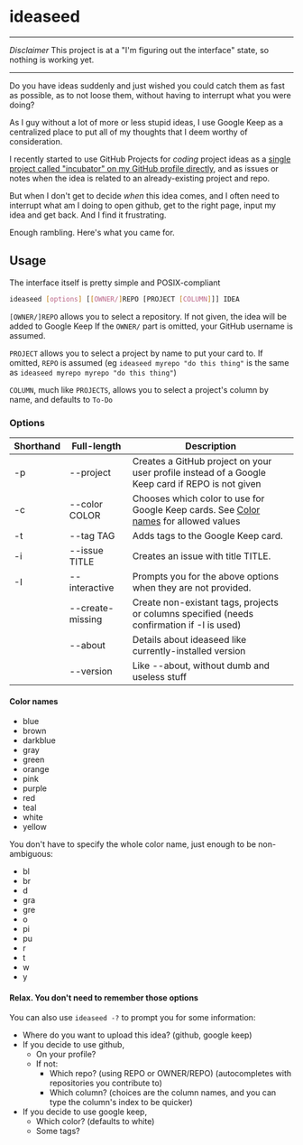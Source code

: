# ideaseed

---

_Disclaimer_ This project is at a "I'm figuring out the interface" state, so nothing is working yet.

---

Do you have ideas suddenly and just wished you could catch them as fast as possible, as to not loose them, without having to interrupt what you were doing?

As I guy without a lot of more or less stupid ideas, I use Google Keep as a centralized place to put all of my thoughts that I deem worthy of consideration.

I recently started to use GitHub Projects for _coding_ project ideas as a [single project called "incubator" on my GitHub profile directly](https://github.com/ewen-lbh?tab=projects), and as issues or notes when the idea is related to an already-existing project and repo.

But when I don't get to decide _when_ this idea comes, and I often need to interrupt what am I doing to open github, get to the right page, input my idea and get back. And I find it frustrating.

Enough rambling. Here's what you came for.

## Usage

The interface itself is pretty simple and POSIX-compliant

```bash
ideaseed [options] [[OWNER/]REPO [PROJECT [COLUMN]]] IDEA
```

`[OWNER/]REPO` allows you to select a repository. If not given, the idea will be added to Google Keep
If the `OWNER/` part is omitted, your GitHub username is assumed.

`PROJECT` allows you to select a project by name to put your card to. If omitted, `REPO` is assumed (eg `ideaseed myrepo "do this thing"` is the same as `ideaseed myrepo myrepo "do this thing"`)

`COLUMN`, much like `PROJECTS`, allows you to select a project's column by name, and defaults to `To-Do`

### Options

| Shorthand | Full-length      | Description                                                                                          |
| --------- | ---------------- | ---------------------------------------------------------------------------------------------------- |
| -p        | --project        | Creates a GitHub project on your user profile instead of a Google Keep card if REPO is not given     |
| -c        | --color COLOR    | Chooses which color to use for Google Keep cards. See [Color names](#color-names) for allowed values |
| -t        | --tag TAG        | Adds tags to the Google Keep card.                                                                   |
| -i        | --issue TITLE    | Creates an issue with title TITLE.                                                                   |
| -I        | --interactive    | Prompts you for the above options when they are not provided.                                        |
|           | --create-missing | Create non-existant tags, projects or columns specified (needs confirmation if -I is used)           |
|           | --about          | Details about ideaseed like currently-installed version                                              |
|           | --version        | Like --about, without dumb and useless stuff                                                         |

#### Color names

- blue
- brown
- darkblue
- gray
- green
- orange
- pink
- purple
- red
- teal
- white
- yellow

You don't have to specify the whole color name, just enough to be non-ambiguous:

- bl
- br
- d
- gra
- gre
- o
- pi
- pu
- r
- t
- w
- y

#### Relax. You don't need to remember those options

You can also use `ideaseed -?` to prompt you for some information:

- Where do you want to upload this idea? (github, google keep)
- If you decide to use github,
  - On your profile?
  - If not:
    - Which repo? (using REPO or OWNER/REPO) (autocompletes with repositories you contribute to)
    - Which column? (choices are the column names, and you can type the column's index to be quicker)
- If you decide to use google keep,
  - Which color? (defaults to white)
  - Some tags?
